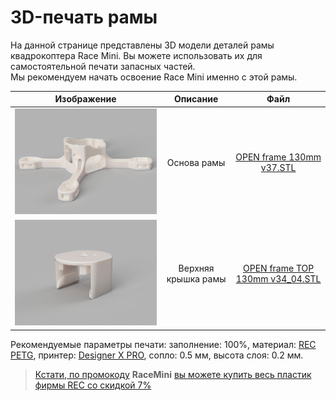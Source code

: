 # 3D-печать рамы

На данной странице представлены 3D модели деталей рамы квадрокоптера Race Mini. Вы можете использовать их для самостоятельной печати запасных частей.  
Мы рекомендуем начать освоение Race Mini именно с этой рамы.

Изображение | Описание | Файл
:----------:|:--------:|:----:
![_image](img/3D/OPEN_frame.png)|Основа рамы|<a href="../res/OPEN frame 130mm v37.STL" download>OPEN frame 130mm v37.STL</a>
![_image](img/3D/OPEN_frame_top.png)|Верхняя крышка рамы|<a href="../res/OPEN frame TOP 130mm v34_04.STL" download>OPEN frame TOP 130mm v34_04.STL</a>

Рекомендуемые параметры печати: заполнение: 100%, материал: [REC PETG](https://rec3d.ru/plastik-dlya-3d-printerov/relax/relax-plastik-rec-1-75mm-prozrachnyj/), принтер: [Designer X PRO](https://picaso-3d.ru/ru/products/printers/designer-x-pro/), сопло: 0.5 мм, высота слоя: 0.2 мм.


><span style="color:#4051B5">[Кстати, по промокоду](https://rec3d.ru/plastik-dlya-3d-printerov/)</span> <span class="betaflight_button ">**RaceMini**</span> <span style="color:#4051B5">[вы можете купить весь пластик фирмы REC со скидкой 7%](https://rec3d.ru/plastik-dlya-3d-printerov/)</span>
